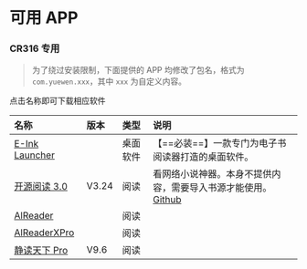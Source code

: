 # 可用 APP

### CR316 专用

> 为了绕过安装限制，下面提供的 APP 均修改了包名，格式为 `com.yuewen.xxx`，其中 `xxx` 为自定义内容。 

点击名称即可下载相应软件


| 名称 | 版本 | 类型 | 说明 |
| :---- | :---- | :---- | :---- |
| [E-Ink Launcher](/app/qq-read/EInkLauncher_clone.apk) |  | 桌面软件 |  【==必装==】一款专门为电子书阅读器打造的桌面软件。|
| [开源阅读 3.0](/app/qq-read/Legado_3.24.08280301_clone.apk) | V3.24 | 阅读 | 看网络小说神器。本身不提供内容，需要导入书源才能使用。[Github](https://github.com/gedoor/legado) |
| [AlReader](/app/qq-read/AlReaderXEInk_clone.apk) |  | 阅读 |  |
| [AlReaderXPro](/app/qq-read/AlReaderXPro_android_clone.apk) |  | 阅读 |  |
| [静读天下 Pro](/app/qq-read/Moon_Reader_Pro_v9.6_clone.apk) | V9.6 | 阅读 |  |